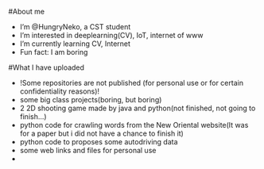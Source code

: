 #About me  
- I’m @HungryNeko, a CST student
- I’m interested in deeplearning(CV), IoT, internet of www
- I’m currently learning CV, Internet
- Fun fact: I am boring

#What I have uploaded  
- !Some repositories are not published (for personal use or for certain confidentiality reasons)!
- some big class projects(boring, but boring)
- 2 2D shooting game made by java and python(not finished, not going to finish...)
- python code for crawling words from the New Oriental website(It was for a paper but i did not have a chance to finish it)
- python code to proposes some autodriving data
- some web links and files for personal use
- 
<!---
HungryNeko/HungryNeko is a ✨ special ✨ repository because its `README.md` (this file) appears on your GitHub profile.
You can click the Preview link to take a look at your changes.
--->

